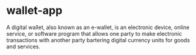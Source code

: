 # wallet-app
A digital wallet, also known as an e-wallet, is an electronic device, online service, or software program that allows one party to make electronic transactions with another party bartering digital currency units for goods and services.
